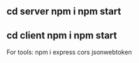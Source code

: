cd server
npm i
npm start
--------------------------------------
cd client
npm i
npm start
--------------------------------------
For tools: npm i express cors jsonwebtoken
